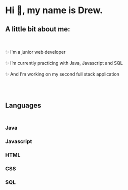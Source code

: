 # Hi 👋, my name is Drew.
## A little bit about me:



 <br></br> ✨ I'm a junior web developer
 <br></br> ✨ I’m currently practicing with Java, Javascript and SQL
<br></br> ✨ And I'm working on my second full stack application

<br></br> 
## Languages <br></br>
### Java  
### Javascript 
### HTML
### CSS
### SQL
<br></br>

 
 


